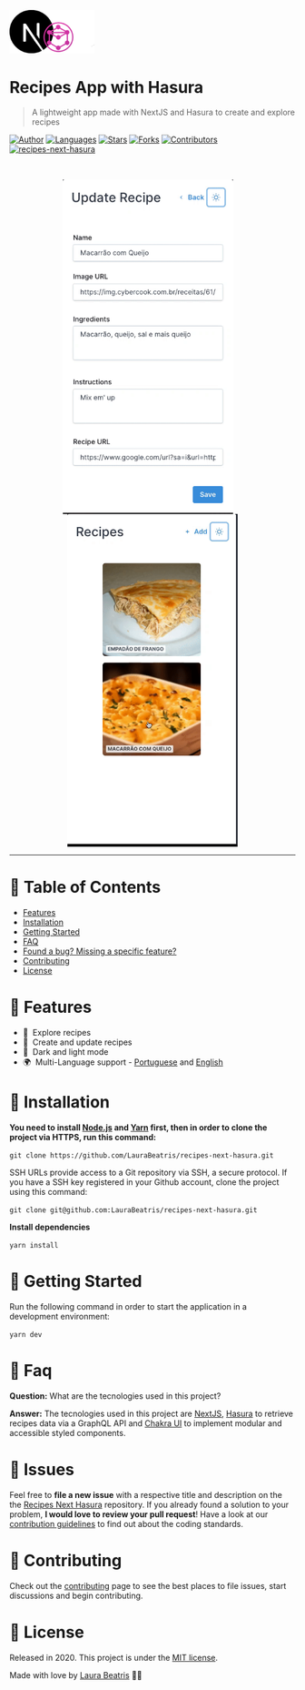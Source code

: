 <p align="left">
   <img src=".github/docs/logo.png" width="150px"/>
</p>

# Recipes App with Hasura

> A lightweight app made with NextJS and Hasura to create and explore recipes

[![Author](https://img.shields.io/badge/author-LauraBeatris-191F2B?style=flat-square)](https://github.com/LauraBeatris)
[![Languages](https://img.shields.io/github/languages/count/LauraBeatris/recipes-next-hasura?color=%23191F2B&style=flat-square)](#)
[![Stars](https://img.shields.io/github/stars/LauraBeatris/recipes-next-hasura?color=191F2B&style=flat-square)](https://github.com/LauraBeatris/recipes-next-hasura/stargazers)
[![Forks](https://img.shields.io/github/forks/LauraBeatris/recipes-next-hasura?color=%23191F2B&style=flat-square)](https://github.com/LauraBeatris/recipes-next-hasura/network/members)
[![Contributors](https://img.shields.io/github/contributors/LauraBeatris/recipes-next-hasura?color=191F2B&style=flat-square)](https://github.com/LauraBeatris/recipes-next-hasura/graphs/contributors)
[![recipes-next-hasura](https://img.shields.io/endpoint?url=https://dashboard.cypress.io/badge/simple/zgo2ax&style=flat&logo=cypress)](https://dashboard.cypress.io/projects/zgo2ax/runs)

<br />
<p align="center">
  <img align="center" width="300" src=".github/docs/color-mode.gif" alt="Color Mode" border="0">
  &nbsp;&nbsp;&nbsp;
  <img align="center" width="300" src=".github/docs/update-recipe.gif" alt="Update Recipe" border="0">
</p>

---

# :pushpin: Table of Contents

* [Features](#rocket-features)
* [Installation](#construction_worker-installation)
* [Getting Started](#runner-getting-started)
* [FAQ](#postbox-faq)
* [Found a bug? Missing a specific feature?](#bug-issues)
* [Contributing](#tada-contributing)
* [License](#closed_book-license)

# :rocket: Features

* 🍕&nbsp; Explore recipes
* 🥐&nbsp; Create and update recipes
* 🎨&nbsp; Dark and light mode
* 🌍&nbsp; Multi-Language support - [Portuguese](http://recipes-next-hasura.vercel.app/pt) and [English](http://recipes-next-hasura.vercel.app)

# :construction_worker: Installation

**You need to install [Node.js](https://nodejs.org/en/download/) and [Yarn](https://yarnpkg.com/) first, then in order to clone the project via HTTPS, run this command:**

```git clone https://github.com/LauraBeatris/recipes-next-hasura.git```

SSH URLs provide access to a Git repository via SSH, a secure protocol. If you have a SSH key registered in your Github account, clone the project using this command:

```git clone git@github.com:LauraBeatris/recipes-next-hasura.git```

**Install dependencies**

```yarn install```

# :runner: Getting Started

Run the following command in order to start the application in a development environment:

```yarn dev```


# :postbox: Faq

**Question:** What are the tecnologies used in this project?

**Answer:** The tecnologies used in this project are [NextJS](https://nextjs.org/), [Hasura](https://hasura.io/) to retrieve recipes data via a GraphQL API and [Chakra UI](https://chakra-ui.com/) to implement modular and accessible styled components.


# :bug: Issues

Feel free to **file a new issue** with a respective title and description on the the [Recipes Next Hasura](https://github.com/LauraBeatris/recipes-next-hasura/issues) repository. If you already found a solution to your problem, **I would love to review your pull request**! Have a look at our [contribution guidelines](https://github.com/LauraBeatris/recipes-next-hasura/blob/master/CONTRIBUTING.md) to find out about the coding standards.

# :tada: Contributing

Check out the [contributing](https://github.com/LauraBeatris/recipes-next-hasura/blob/master/CONTRIBUTING.md) page to see the best places to file issues, start discussions and begin contributing.

# :closed_book: License

Released in 2020.
This project is under the [MIT license](https://github.com/LauraBeatris/recipes-next-hasura/master/LICENSE).

Made with love by [Laura Beatris](https://github.com/LauraBeatris) 💜🚀
